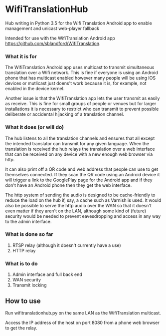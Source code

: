 # WifiTranslationHub
Hub writing in Python 3.5 for the Wifi Translation Android app to enable management and unicast web-player fallback

Intended for use with the WifiTranslation Android app https://github.com/sblandford/WifiTranslation.

### What it is for

The WifiTranslation Android app uses multicast to transmit simultaneous translation over a Wifi network. This is fine if everyone is using an Android phone that has multicast enabled however many people will be using IOS devices or mutlicast just doens't work because it is, for example, not enabled in the device kernel.

Another issue is that the WifiTranslation app lets the user transmit as easily as receive. This is fine for small groups of people or venues but for larger installations it is necessary to restrict who can transmit to prevent possible deliberate or accidental hijacking of a translation channel.

### What it does (or will do)

The hub listens to all the translation channels and ensures that all except the intended translator can transmit for any given language. When the translation is received the hub relays the translation over a web interface that can be received on any device with a new enough web browser via http.

It can also print off a QR code and web address that people can use to get themselves connected. If they scan the QR code using an Android device it will trigger a link to the GooglePlay page for the Android app and if they don't have an Android phone then they get the web interface.

The http system of sending the audio is designed to be cache-friendly to reduce the load on the hub if, say, a cache such as Varnish is used. It would also be possible to serve the http audio over the WAN so that it doesn't even matter if they aren't on the LAN, although some kind of (future) security would be needed to prevent eavesdropping and access in any way to the admin interface.

### What is done so far

1) RTSP relay (although it doesn't currently have a use)
2) HTTP relay

### What is to do

1) Admin interface and full back end
2) WAN security
3) Transmit locking

## How to use

Run wifitranslationhub.py on the same LAN as the WifiTranslation multicast.

Access the IP address of the host on port 8080 from a phone web browser to get the relay.
